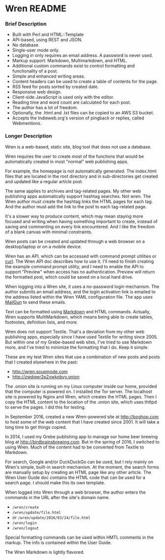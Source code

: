 # Wren README


### Brief Description

* Built with Perl and HTML::Template
* API-based, using REST and JSON.
* No database.
* Single-user mode only.
* Logging in only requires an email address. A password is never used.
* Markup support: Markdown, Multimarkdown,  and HTML. 
* Additional custom commands exist to control formatting and functionality of a post. 
* Simple and enhanced writing areas.
* Content headers can be used to create a table of contents for the page. 
* RSS feed for posts sorted by created date.
* Responsive web design.
* Client-side JavaScript is used only with the editor.
* Reading time and word count are calculated for each post.
* The author has a lot of freedom.
* Optionally, the .html and .txt files can be copied to an AWS S3 bucket.
* Accepts the Indieweb.org's version of pingback or replies, called Webmentions.


### Longer Description

Wren is a web-based, static site, blog tool that does not use a database. 

Wren requires the user to create most of the functions that would be automatically created in most "normal" web publishing apps.

For example, the homepage is not automatically generated. The index.html files that are located in the root directory and in sub-directories get created and updated like a regular article post.

The same applies to archives and tag-related pages. My other web publishing apps automatically support hashtag searches. Not wren. The Wren author must create the hashtag links the HTML pages for each tag. And the author must add the link to the post to each tag-related page.

It's a slower way to produce content, which may mean staying more focused and writing when having something important to create, instead of saving and commenting on every link encountered. And I like the freedom of a blank canvas with minimal constraints.

Wren posts can be created and updated through a web browser on a desktop/laptop or on a mobile device. 

Wren has an API, which can be accessed with command prompt utilities or [curl](https://curl.haxx.se/). The Wren API doc describes how to use it. I'll need to finish creating the example command prompt utility, and I need to enable the API to support "Preview" when access has no authentication. Preview will return the formatted post, which could be saved on a local hard drive. 

When logging into a Wren site, it uses a no-password login mechanism. The author submits an email address, and the login activation link is emailed to the address listed within the Wren YAML configuration file. The app uses [MailGun](http://www.mailgun.com/) to send these emails.

Text can be formatted using [Markdown](https://daringfireball.net/projects/markdown/) and HTML commands. Actually, Wren supports MultiMarkdown, which means being able to create tables, footnotes, definition lists, and more. 

Wren does not support Textile. That's a deviation from my other web publishing apps, especially since I have used Textile for writing since 2005. But within one of my Grebe-based web sites, I've tried to use Markdown more, and I've tried to minimize the formatting that I do. Keep it simple.

These are my test Wren sites that use a combination of new posts and posts that I created elsewhere in the past:

* <http://wren.soupmode.com>
* <http://zwdqwr2p2xwkpbyv.onion>

The .onion site is running on my Linux computer inside our home, provided that the computer is powered on. I installed the Tor server. The localhost site is powered by Nginx and Wren, which creates the HTML pages. Then I copy the HTML content to the location of the .onion site, which uses thttpd to serve the pages. I did this for testing.

In September 2016, created a new Wren-powered site at <http://boghop.com> to host some of the web content that I have created since 2001. It will take a long time to get things copied. 

In 2014, I used my Grebe publishing app to manage our home beer brewing blog at <http://birdbrainsbrewing.com>. But in the spring of 2016, I switched to using Wren. Much of the content had to be converted from Textile to Markdown.

For search, Google and/or DuckDuckGo can be used, but I rely mainly on Wren's simple, built-in search mechanism. At the moment, the search forms are manually setup by creating an HTML page like any other article. The Wren User Guide doc contains the HTML code that can be used for a search page. I should  make this its own template.

When logged into Wren through a web browser, the author enters the commands in the URL after the site's domain name.

* `/wren/create`
* `/wren/update/file.html` 
* or `/wren/update/2016/03/24/file.html`
* `/wren/login`
* `/wren/logout`


Special formatting commands can be used within HMTL comments in the markup. The info is contained within the User Guide.

The Wren Markdown is lightly flavored.

